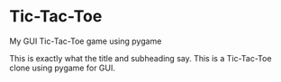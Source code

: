 # Tic-Tac-Toe
My GUI Tic-Tac-Toe game using pygame

This is exactly what the title and subheading say. This is a Tic-Tac-Toe clone using pygame for GUI.

